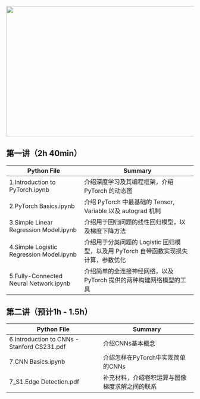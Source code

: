 <div align=center><img width="650" height="350" src="https://github.com/zheng992328/PyTorch_Tutorial/blob/master/Images/pytorch.png"/></div>
 

## 第一讲（2h 40min）

Python File | Summary
------ | ------  
1.Introduction to PyTorch.ipynb | 介绍深度学习及其编程框架，介绍 PyTorch 的动态图
2.PyTorch Basics.ipynb | 介绍 PyTorch 中最基础的 Tensor, Variable 以及 autograd 机制
3.Simple Linear Regression Model.ipynb | 介绍用于回归问题的线性回归模型，以及梯度下降方法
4.Simple Logistic Regression Model.ipynb | 介绍用于分类问题的 Logistic 回归模型，以及用 PyTorch 自带函数实现损失计算，参数优化
5.Fully-Connected Neural Network.ipynb | 介绍简单的全连接神经网络，以及 PyTorch 提供的两种构建网络模型的工具


## 第二讲（预计1h - 1.5h）
Python File | Summary
------ | ------  
6.Introduction to CNNs - Stanford CS231.pdf | 介绍CNNs基本概念
7.CNN Basics.ipynb | 介绍怎样在PyTorch中实现简单的CNNs
7_S1.Edge Detection.pdf | 补充材料，介绍卷积运算与图像梯度求解之间的联系
